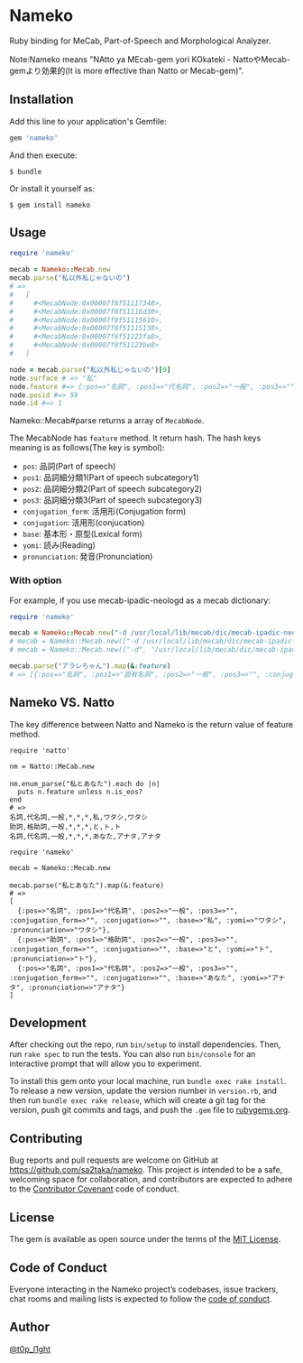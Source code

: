 # Nameko

Ruby binding for MeCab, Part-of-Speech and Morphological Analyzer.

Note:Nameko means "NAtto ya MEcab-gem yori KOkateki - NattoやMecab-gemより効果的(It is more effective than Natto or Mecab-gem)".

## Installation

Add this line to your application's Gemfile:

```ruby
gem 'nameko'
```

And then execute:

    $ bundle

Or install it yourself as:

    $ gem install nameko

## Usage

```ruby
require 'nameko'

mecab = Nameko::Mecab.new
mecab.parse("私以外私じゃないの")
# =>
#   [
#     #<MecabNode:0x00007f8f51117348>,
#     #<MecabNode:0x00007f8f51116d30>,
#     #<MecabNode:0x00007f8f51115610>,
#     #<MecabNode:0x00007f8f51115138>,
#     #<MecabNode:0x00007f8f51123fa8>,
#     #<MecabNode:0x00007f8f51123be8>
#   ]

node = mecab.parse("私以外私じゃないの")[0]
node.surface # => "私"
node.feature #=> {:pos=>"名詞", :pos1=>"代名詞", :pos2=>"一般", :pos3=>"", :conjugation_form=>"", :conjugation=>"", :base=>"私", :yomi=>"ワタシ", :pronunciation=>"ワタシ"}
node.posid #=> 59
node.id #=> 1
```

Nameko::Mecab#parse returns a array of `MecabNode`.

The MecabNode has `feature` method.
It return hash.
The hash keys meaning is as follows(The key is symbol):

+ `pos`: 品詞(Part of speech)
+ `pos1`: 品詞細分類1(Part of speech subcategory1)
+ `pos2`: 品詞細分類2(Part of speech subcategory2)
+ `pos3`: 品詞細分類3(Part of speech subcategory3)
+ `conjugation_form`: 活用形(Conjugation form)
+ `conjugation`: 活用形(conjucation)
+ `base`: 基本形・原型(Lexical form)
+ `yomi`: 読み(Reading)
+ `pronunciation`: 発音(Pronunciation)

### With option

For example, if you use mecab-ipadic-neologd as a mecab dictionary:

```ruby
require 'nameko'

mecab = Nameko::Mecab.new("-d /usr/local/lib/mecab/dic/mecab-ipadic-neologd")  
# mecab = Nameko::Mecab.new(["-d /usr/local/lib/mecab/dic/mecab-ipadic-neologd"])
# mecab = Nameko::Mecab.new(["-d", "/usr/local/lib/mecab/dic/mecab-ipadic-neologd"])

mecab.parse("アラレちゃん").map(&:feature)
# => [{:pos=>"名詞", :pos1=>"固有名詞", :pos2=>"一般", :pos3=>"", :conjugation_form=>"", :conjugation=>"", :base=>"アラレちゃん", :yomi=>"アラレチャン", :pronunciation=>"アラレチャン"}]
```

## Nameko VS. Natto

The key difference between Natto and Nameko is the return value of feature method.

```ruby:Natto
require 'natto'

nm = Natto::MeCab.new

nm.enum_parse("私とあなた").each do |n|
  puts n.feature unless n.is_eos?
end
# =>
名詞,代名詞,一般,*,*,*,私,ワタシ,ワタシ
助詞,格助詞,一般,*,*,*,と,ト,ト
名詞,代名詞,一般,*,*,*,あなた,アナタ,アナタ
```

```ruby:Nameko
require 'nameko'

mecab = Nameko::Mecab.new

mecab.parse("私とあなた").map(&:feature)
# =>
[
  {:pos=>"名詞", :pos1=>"代名詞", :pos2=>"一般", :pos3=>"", :conjugation_form=>"", :conjugation=>"", :base=>"私", :yomi=>"ワタシ", :pronunciation=>"ワタシ"},
  {:pos=>"助詞", :pos1=>"格助詞", :pos2=>"一般", :pos3=>"", :conjugation_form=>"", :conjugation=>"", :base=>"と", :yomi=>"ト", :pronunciation=>"ト"},
  {:pos=>"名詞", :pos1=>"代名詞", :pos2=>"一般", :pos3=>"", :conjugation_form=>"", :conjugation=>"", :base=>"あなた", :yomi=>"アナタ", :pronunciation=>"アナタ"}
]
```

## Development

After checking out the repo, run `bin/setup` to install dependencies. Then, run `rake spec` to run the tests. You can also run `bin/console` for an interactive prompt that will allow you to experiment.

To install this gem onto your local machine, run `bundle exec rake install`. To release a new version, update the version number in `version.rb`, and then run `bundle exec rake release`, which will create a git tag for the version, push git commits and tags, and push the `.gem` file to [rubygems.org](https://rubygems.org).

## Contributing

Bug reports and pull requests are welcome on GitHub at https://github.com/sa2taka/nameko. This project is intended to be a safe, welcoming space for collaboration, and contributors are expected to adhere to the [Contributor Covenant](http://contributor-covenant.org) code of conduct.

## License

The gem is available as open source under the terms of the [MIT License](https://opensource.org/licenses/MIT).

## Code of Conduct

Everyone interacting in the Nameko project’s codebases, issue trackers, chat rooms and mailing lists is expected to follow the [code of conduct](https://github.com/[USERNAME]/nameko/blob/master/CODE_OF_CONDUCT.md).

## Author
[@t0p_l1ght](https://mstdn-workers.com/@t0p_l1ght)
